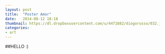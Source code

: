 ```yaml
---
layout: post
title:  "Poster Amor"
date:   2014-08-12 18:18
thumbnail: https://dl.dropboxusercontent.com/u/4471882/diogorusso/032.jpg
categories: 
- art
---
```


##HELLO :)
